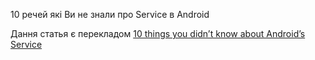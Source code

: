 10 речей які Ви не знали про Service в Android

Дання статья є перекладом [10 things you didn’t know about Android’s Service](https://medium.com/@workingkills/10-things-didn-t-know-about-android-s-service-component-a2880b74b2b3#.jr6udnlod)
